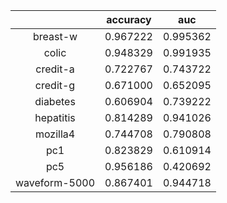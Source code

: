 | |accuracy|auc|
|:---:|:---:|:---:|
|breast-w|0.967222|0.995362|
|colic|0.948329|0.991935|
|credit-a|0.722767|0.743722|
|credit-g|0.671000|0.652095|
|diabetes|0.606904|0.739222|
|hepatitis|0.814289|0.941026|
|mozilla4|0.744708|0.790808|
|pc1|0.823829|0.610914|
|pc5|0.956186|0.420692|
|waveform-5000|0.867401|0.944718|
